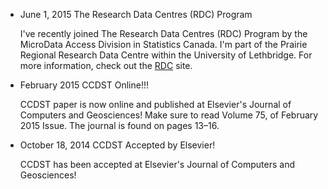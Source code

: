 <ul>
  <li>
    <p><time datetime="2015-06-01 09:00">June 1, 2015</time> The Research Data Centres (RDC) Program</p>
    <p>
      I've recently joined The Research Data Centres (RDC) Program by the MicroData Access Division in Statistics Canada. I'm part of the Prairie Regional Research Data Centre within the University of Lethbridge. For more information, check out the <a href="http://www.statcan.gc.ca/eng/rdc/index">RDC</a> site.
    </p>
  </li>
  <li>
    <p><time datetime="2015-02-18 09:00">February 2015</time> CCDST Online!!!</p>
    <p>
      CCDST paper is now online and published at Elsevier's Journal of Computers and Geosciences! Make sure to read Volume 75, of February 2015 Issue. The journal is found on pages 13–16.
    </p>
  </li>
  <li>
    <p><time datetime="2014-10-18 09:00">October 18, 2014</time> CCDST Accepted by Elsevier!</p>
    <p>
      CCDST has been accepted at Elsevier's Journal of Computers and Geosciences!
    </p>
  </li>
</ul>
